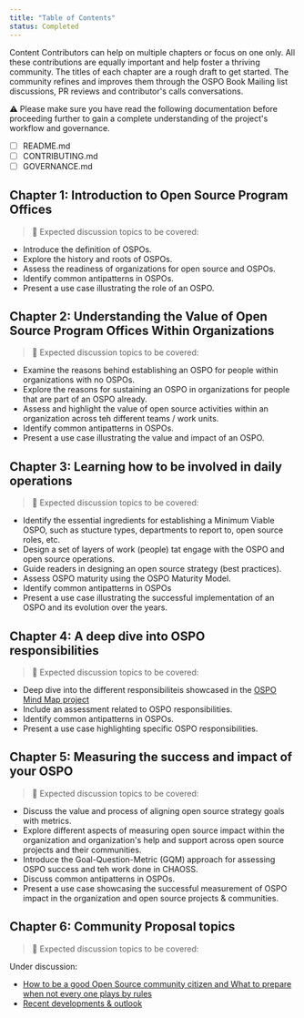 ```yaml
---
title: "Table of Contents"
status: Completed
---
```


Content Contributors can help on multiple chapters or focus on one only. All these contributions are equally important and help foster a thriving community. The titles of each chapter are a rough draft to get started. The community refines and improves them through the OSPO Book Mailing list discussions, PR reviews and contributor's calls conversations.

⚠️ Please make sure you have read the following documentation before proceeding further to gain a complete understanding of the project's workflow and governance.

* [ ] README.md
* [ ] CONTRIBUTING.md
* [ ] GOVERNANCE.md

## Chapter 1: Introduction to Open Source Program Offices

> 🎯 Expected discussion topics to be covered:

* Introduce the definition of OSPOs.
* Explore the history and roots of OSPOs.
* Assess the readiness of organizations for open source and OSPOs.
* Identify common antipatterns in OSPOs.
* Present a use case illustrating the role of an OSPO.

## Chapter 2: Understanding the Value of Open Source Program Offices Within Organizations

> 🎯 Expected discussion topics to be covered:

* Examine the reasons behind establishing an OSPO for people within organizations with no OSPOs.
* Explore the reasons for sustaining an OSPO in organizations for people that are part of an OSPO already.
* Assess and highlight the value of open source activities within an organization across teh different teams / work units.
* Identify common antipatterns in OSPOs.
* Present a use case illustrating the value and impact of an OSPO.

## Chapter 3: Learning how to be involved in daily operations

> 🎯 Expected discussion topics to be covered:

* Identify the essential ingredients for establishing a Minimum Viable OSPO, such as stucture types, departments to report to, open source roles, etc.
* Design a set of layers of work (people) tat engage with the OSPO and open source operations.
* Guide readers in designing an open source strategy (best practices).
* Assess OSPO maturity using the OSPO Maturity Model.
* Identify common antipatterns in OSPOs
* Present a use case illustrating the successful implementation of an OSPO and its evolution over the years.

## Chapter 4: A deep dive into OSPO responsibilities

> 🎯 Expected discussion topics to be covered:

* Deep dive into the different responsibiliteis showcased in the [OSPO Mind Map project](https://ospomindmap.todogroup.org/)
* Include an assessment related to OSPO responsibilities.
* Identify common antipatterns in OSPOs.
* Present a use case highlighting specific OSPO responsibilities.

## Chapter 5: Measuring the success and impact of your OSPO

> 🎯 Expected discussion topics to be covered:

* Discuss the value and process of aligning open source strategy goals with metrics.
* Explore different aspects of measuring open source impact within the organization and organization's help and support across open source projects and their communities.
* Introduce the Goal-Question-Metric (GQM) approach for assessing OSPO success and teh work done in CHAOSS.
* Discuss common antipatterns in OSPOs.
* Present a use case showcasing the successful measurement of OSPO impact in the organization and open source projects & communities.

## Chapter 6: Community Proposal topics

> 🎯 Expected discussion topics to be covered:

Under discussion:

* [How to be a good Open Source community citizen and What to prepare when not every one plays by rules](https://github.com/todogroup/ospology/issues/320)
* [Recent developments & outlook](https://github.com/todogroup/ospology/issues/280)

